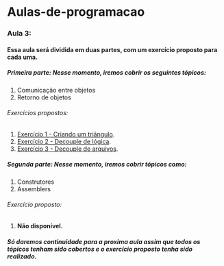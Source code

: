 # Aulas-de-programacao

### Aula 3:

#### Essa aula será dividida em duas partes, com um exercício proposto para cada uma.

##### Primeira parte: Nesse momento, iremos cobrir os seguintes tópicos:

1. Comunicação entre objetos
2. Retorno de objetos

###### Exercícios propostos:

1. [Exercício 1 - Criando um triângulo](./Exercise1).
2. [Exercício 2 - Decouple de lógica](./Exercise2).
3. [Exercício 3 - Decouple de arquivos](./Exercise3).

##### Segunda parte: Nesse momento, iremos cobrir tópicos como:

1. Construtores
2. Assemblers

###### Exercício proposto:

1. **Não disponível.**




##### Só daremos continuidade para a proxima aula assim que todos os tópicos tenham sido cobertos e o exercício proposto tenha sido realizado. 
